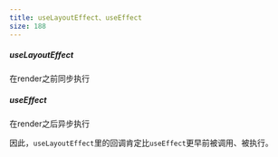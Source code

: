 ```yaml
---
title: useLayoutEffect、useEffect
size: 188
---
```

##### useLayoutEffect
在render之前同步执行

##### useEffect
在render之后异步执行


因此，`useLayoutEffect`里的回调肯定比`useEffect`更早前被调用、被执行。
